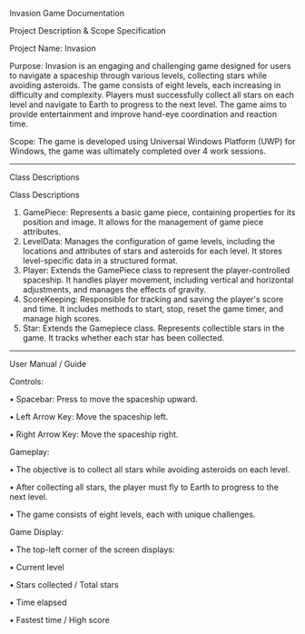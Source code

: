 Invasion Game Documentation

Project Description & Scope Specification

Project Name: Invasion

Purpose:
Invasion is an engaging and challenging game designed for users to navigate a spaceship through various levels, collecting stars while avoiding asteroids. The game consists of eight levels, each increasing in difficulty and complexity. Players must successfully collect all stars on each level and navigate to Earth to progress to the next level. The game aims to provide entertainment and improve hand-eye coordination and reaction time.

Scope:
The game is developed using Universal Windows Platform (UWP) for Windows, the game was ultimately completed over 4 work sessions.
________________________________________
Class Descriptions

Class Descriptions
1.	GamePiece:
Represents a basic game piece, containing properties for its position and image. It allows for the management of game piece attributes.
2.	LevelData:
Manages the configuration of game levels, including the locations and attributes of stars and asteroids for each level. It stores level-specific data in a structured format.
3.	Player:
Extends the GamePiece class to represent the player-controlled spaceship. It handles player movement, including vertical and horizontal adjustments, and manages the effects of gravity.
4.	ScoreKeeping:
Responsible for tracking and saving the player's score and time. It includes methods to start, stop, reset the game timer, and manage high scores.
5.	Star:
Extends the Gamepiece class. Represents collectible stars in the game. It tracks whether each star has been collected.
________________________________________
User Manual / Guide

Controls:

•	Spacebar: Press to move the spaceship upward.

•	Left Arrow Key: Move the spaceship left.

•	Right Arrow Key: Move the spaceship right.

Gameplay:

•	The objective is to collect all stars while avoiding asteroids on each level.

•	After collecting all stars, the player must fly to Earth to progress to the next level.

•	The game consists of eight levels, each with unique challenges.

Game Display:

•	The top-left corner of the screen displays:

•	Current level

•	Stars collected / Total stars

•	Time elapsed

•	Fastest time / High score
